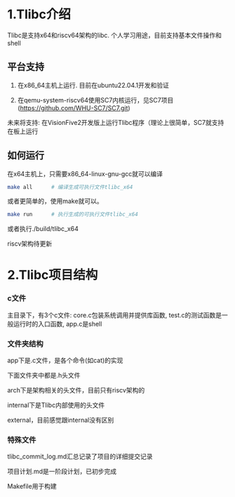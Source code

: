 # 1.Tlibc介绍
Tlibc是支持x64和riscv64架构的libc. 个人学习用途，目前支持基本文件操作和shell
## 平台支持
1. 在x86_64主机上运行. 目前在ubuntu22.04.1开发和验证

2. 在qemu-system-riscv64使用SC7内核运行，见SC7项目(https://github.com/WHU-SC7/SC7.git)

未来将支持:
在VisionFive2开发版上运行Tlibc程序（理论上很简单，SC7就支持在板上运行
## 如何运行
在x64主机上，只需要x86_64-linux-gnu-gcc就可以编译
```bash
make all      # 编译生成可执行文件tlibc_x64
```
或者更简单的，使用make就可以。
```bash
make run      # 执行生成的可执行文件tlibc_x64
```
或者执行./build/tlibc_x64

riscv架构待更新
# 2.Tlibc项目结构
### c文件
主目录下，有3个c文件: core.c包装系统调用并提供库函数, test.c的测试函数是一般运行时的入口函数, app.c是shell

### 文件夹结构
app下是.c文件，是各个命令(如cat)的实现

下面文件夹中都是.h头文件

arch下是架构相关的头文件，目前只有riscv架构的

internal下是Tlibc内部使用的头文件

external，目前感觉跟internal没有区别

### 特殊文件
tlibc_commit_log.md汇总记录了项目的详细提交记录

项目计划.md是一阶段计划，已初步完成

Makefile用于构建
